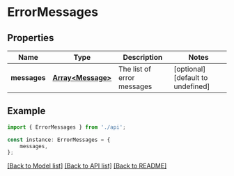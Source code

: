 # ErrorMessages


## Properties

Name | Type | Description | Notes
------------ | ------------- | ------------- | -------------
**messages** | [**Array&lt;Message&gt;**](Message.md) | The list of error messages | [optional] [default to undefined]

## Example

```typescript
import { ErrorMessages } from './api';

const instance: ErrorMessages = {
    messages,
};
```

[[Back to Model list]](../README.md#documentation-for-models) [[Back to API list]](../README.md#documentation-for-api-endpoints) [[Back to README]](../README.md)
